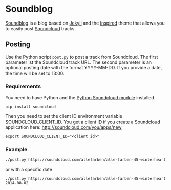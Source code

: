 # Soundblog

[Soundblog](https://github.com/vicox/soundblog) is a blog based on [Jekyll](http://jekyllrb.com/) and
the [Inspired](https://github.com/vicox/inspired) theme that allows you to easily post [Soundcloud](https://soundcloud.com) tracks.

## Posting

Use the Python script `post.py` to post a track from Soundcloud. The first parameter ist the Soundcloud track URL.
The second parameter is an optional posting date with the format YYYY-MM-DD. If you provide a date, the time will
be set to 13:00.

### Requirements
You need to have Python and the [Python Soundcloud module](https://github.com/soundcloud/soundcloud-python) installed.
   
    pip install soundcloud
    
Then you need to set the client ID environment variable SOUNDCLOUD_CLIENT_ID. You get a client ID if you create a
Soundcloud application here: http://soundcloud.com/you/apps/new

    export SOUNDCLOUD_CLIENT_ID="<client id>"
    
    

### Example
    ./post.py https://soundcloud.com/allefarben/alle-farben-45-winterheart
    
or with a specific date

    ./post.py https://soundcloud.com/allefarben/alle-farben-45-winterheart 2014-08-02
    
    
